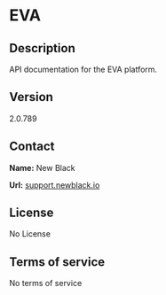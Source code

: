 # EVA

## Description

API documentation for the EVA platform.

## Version

2.0.789

## Contact

**Name:** New Black

**Url:** [support.newblack.io](https://support.newblack.io)

## License

No License

## Terms of service

No terms of service